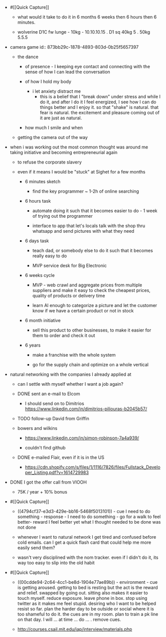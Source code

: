 - #[[Quick Capture]]
	 - what would it take to do it in 6 months 6 weeks then 6 hours then 6 minutes.

	 - wolverine D1C fw lunge - 10kg - 10.10.10.15 . D1 sq 40kg 5 . 50kg 5.5.5

- camera game
id:: 873bb29c-1878-4893-803d-0b25f5657397
	 - the dance
		 - of presence - I keeping eye contact and connecting with the sense of how I can lead the conversation

		 - of how I hold my body
			 - i let anxiety distract me
				 - this is a belief that I "break down" under stress and while I do it, and after I do it I feel energized, I see how I can do things better and I enjoy it. so that "shake" is natural. that fear is natural. the excitement and pleasure coming out of it are just as natural.

		 - how much I smile and when

	 - getting the camera out of the way

- when i was working out the most common thought was around me taking initiative and becoming entrepreneurial again
	 - to refuse the corporate slavery

	 - even if it means I would be "stuck" at Sighet for a few months
		 - 6 minutes sketch
			 - find the key programmer ~ 1-2h of online searching

		 - 6 hours task
			 - automate doing it such that it becomes easier to do - 1 week of trying out the programmer

			 - interface to app that let's locals talk with the shop thru whatsapp and send pictures with what they need

		 - 6 days task 
			 - teach dad, or somebody else to do it such that it becomes really easy to do

			 - MVP service desk for Big Electronic

		 - 6 weeks cycle
			 - MVP - web crawl and aggregate prices from multiple suppliers and make it easy to check the cheapest prices, quality of products or delivery time

			 - learn AI enough to categorize a picture and let the customer know if we have a certain product or not in stock

		 - 6 month initiative 
			 - sell this product to other businesses, to make it easier for them to order and check it out

		 - 6 years 
			 - make a franchise with the whole system

			 - go for the supply chain and optimize on a whole vertical

- natural networking with the companies I already applied at
	 - can I settle with myself whether I want a job again?

	 - DONE sent an e-mail to Elcom
		 - I should send on to Dimitrios https://www.linkedin.com/in/dimitrios-piliouras-b2045b57/

	 - TODO follow-up David from Griffin

	 - bowers and wilkins
		 - https://www.linkedin.com/in/simon-robinson-7a4a939/

		 - couldn't find github

	 - DONE e-mailed Flair, even if it is in the US
		 - https://cdn.shopify.com/s/files/1/1116/7826/files/Fullstack_Developer_Listing.pdf?v=1614729983

- DONE I got the offer call from VIOOH
	 - 75K / year + 10% bonus

- #[[Quick Capture]]
	 - ((4794cf37-e3d3-429e-bb16-5468f5013101)) - cue I need to do something - response - I need to do something - go for a walk to feel better- reward I feel better yet what I thought needed to be done was not done

	 - whenever I want to natural network I get tired and confused before cold emails. can I get a quick flash card that could help me more easily send them?

	 - wasn't very disciplined with the nom tracker. even if I didn't do it, its way too easy to slip into the old habit

- #[[Quick Capture]]
	 - ((00cdde94-2c64-4cc1-be8d-1904e77ae89b)) - environment - cue is getting aroused. getting to bed is resting but the act is the reward and relief. swapped by going out. sitting also makes it easier to touch myself. reduce exposure. leave phone in box. stop using twitter as it makes me feel stupid. desiring who I want to be helped resist so far. plan the harder day to be outside or social where it is too shameful to do it. the cues are in my room. plan to train a pk line on that day. I will ... at time ... do ... . remove cues.

	 - http://courses.csail.mit.edu/iap/interview/materials.php
